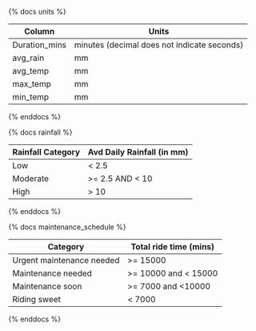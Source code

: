 {% docs units %}

| Column        | Units                                       |
|---------------|---------------------------------------------|
| Duration_mins | minutes (decimal does not indicate seconds) |
| avg_rain      | mm                                          |
| avg_temp      | mm                                          |
| max_temp      | mm                                          |
| min_temp      | mm                                          |

{% enddocs %}

{% docs rainfall %}

| Rainfall Category | Avd Daily Rainfall (in mm) |
|-------------------|----------------------------|
| Low               | < 2.5                      |
| Moderate          | >= 2.5 AND < 10            |
| High              | > 10                       |

{% enddocs %}


{% docs maintenance_schedule %}

| Category                  | Total ride time (mins) |
|---------------------------|------------------------|
| Urgent maintenance needed | >= 15000               |
| Maintenance needed        | >= 10000 and < 15000   |
| Maintenance soon          | >= 7000 and <10000     |
| Riding sweet              | < 7000                 |

{% enddocs %}